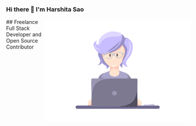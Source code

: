 ### Hi there 👋 I'm Harshita Sao


 <img align="right" alt="gif" src="https://github.com/harshitasao/harshitasao/blob/master/git.gif" width="400" height="280"/>
## Freelance Full Stack Developer and Open Source Contributor

<!--
**harshitasao/harshitasao** is a ✨ _special_ ✨ repository because its `README.md` (this file) appears on your GitHub profile.

Here are some ideas to get you started:

- 🔭 I’m currently working on ...
- 🌱 I’m currently learning ...
- 👯 I’m looking to collaborate on ...
- 🤔 I’m looking for help with ...
- 💬 Ask me about ...
- 📫 How to reach me: ...
- 😄 Pronouns: ...
- ⚡ Fun fact: ...
-->

